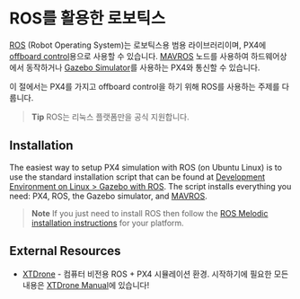 # ROS를 활용한 로보틱스

[ROS](http://www.ros.org/) (Robot Operating System)는 로보틱스용 범용 라이브러리이며, PX4에 [offboard control](../ros/mavros_offboard.md)용으로 사용할 수 있습니다. [MAVROS](../ros/mavros_installation.md) 노드를 사용하여 하드웨어상에서 동작하거나 [Gazebo Simulator](../simulation/ros_interface.md)를 사용하는 PX4와 통신할 수 있습니다.

이 절에서는 PX4를 가지고 offboard control을 하기 위해 ROS를 사용하는 주제를 다룹니다.

> **Tip** ROS는 리눅스 플랫폼만을 공식 지원합니다.

## Installation

The easiest way to setup PX4 simulation with ROS (on Ubuntu Linux) is to use the standard installation script that can be found at [Development Environment on Linux > Gazebo with ROS](../setup/dev_env_linux_ubuntu.md#rosgazebo). The script installs everything you need: PX4, ROS, the Gazebo simulator, and [MAVROS](../ros/mavros_installation.md).

> **Note** If you just need to install ROS then follow the [ROS Melodic installation instructions](http://wiki.ros.org/melodic/Installation) for your platform.

## External Resources

- [XTDrone](https://github.com/robin-shaun/XTDrone/blob/master/README.en.md) - 컴퓨터 비전용 ROS + PX4 시뮬레이션 환경. 시작하기에 필요한 모든 내용은 [XTDrone Manual](https://www.yuque.com/xtdrone/manual_en)에 있습니다!